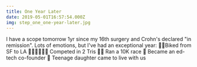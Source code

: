 ```yaml
---
title: One Year Later
date: 2019-05-01T16:57:54.000Z
img: step_one_one-year-later.jpg
---
```

I have a scope tomorrow 1yr since my 16th surgery and Crohn's declared "in remission". Lots of emotions, but I've had an exceptional year:
🚴‍♂️Biked from SF to LA
🚴‍♂️🏃‍♂️🏊‍♂️ Competed in 2 Tris
🏃‍♂️ Ran a 10K race
🧮 Became an ed-tech co-founder 
👧 Teenage daughter came to live with us